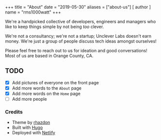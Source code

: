 +++
title = "About"
date = "2019-05-30"
aliases = ["about-us"]
[ author ]
  name = "rms1000watt"
+++

We're a handpicked collective of developers, engineers and managers who like to keep things simple by not being _too_ clever.

We're not a consultancy; we're not a startup; Unclever Labs doesn't earn money. We're just a group of people discuss tech ideas amongst ourselves!

Please feel free to reach out to us for ideation and good conversations! Most of us are based in Orange County, CA.

## TODO

- [x] Add pictures of everyone on the front page
- [x] Add more words to the `About` page
- [x] Add more words on the `Home` page
- [ ] Add more people

### Credits

- Theme by [rhazdon](https://github.com/rhazdon)
- Built with [Hugo](https://gohugo.io)
- Deployed with [Netlify](https://www.netlify.com/)
